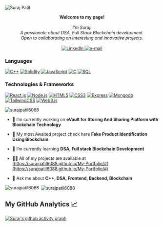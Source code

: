 ![Suraj Patil](https://user-images.githubusercontent.com/78692972/206909085-282099a6-f63b-4a44-95c3-a4106f583d17.jpg)

<p align="center">
    <b>Welcome to my page!</b><br><br>
    <i>
        I'm Suraj.<br>
        A passionate about DSA, Full Stack Blockchain development.<br>
        Open to collaborating on interesting and innovative projects.<br>
    </i><br>
    <a href="https://www.linkedin.com/in/suraj-patil-692451205/">
        <img src="https://img.shields.io/badge/LinkedIn-blue?style=flat-square&logo=linkedin" alt="LinkedIn">
    </a>
    <a href="mailto:surajpatil3941@gmail.com">
        <img src="https://img.shields.io/badge/Email-blue?style=flat-square&logo=gmail&logoColor=white" alt="e-mail">
    </a>
</p>

### Languages
[![C++](https://img.shields.io/badge/c++-black?style=for-the-badge&logo=cplusplus)](https://github.com/SURAJPATIL6088)
[![Solidity](https://img.shields.io/badge/solidity-black?style=for-the-badge&logo=solidity)](https://github.com/SURAJPATIL6088)
[![JavaScript](https://img.shields.io/badge/javascript-black?style=for-the-badge&logo=javascript)](https://github.com/SURAJPATIL6088)
[![C](https://img.shields.io/badge/c-black?style=for-the-badge&logo=c)](https://github.com/SURAJPATIL6088)
[![SQL](https://img.shields.io/badge/sql-black?style=for-the-badge&logo=mysql)](https://github.com/SURAJPATIL6088)

### Technologies & Frameworks
[![React.js](https://img.shields.io/badge/react-black?style=for-the-badge&logo=react)](https://github.com/SURAJPATIL6088)
[![Node.js](https://img.shields.io/badge/nodejs-black?style=for-the-badge&logo=nodejs)](https://github.com/SURAJPATIL6088)
[![HTML5](https://img.shields.io/badge/html5-black?style=for-the-badge&logo=html5)](https://github.com/SURAJPATIL6088)
[![CSS3](https://img.shields.io/badge/css3-black?style=for-the-badge&logo=css3)](https://github.com/SURAJPATIL6088)
[![Express](https://img.shields.io/badge/express-black?style=for-the-badge&logo=express)](https://github.com/SURAJPATIL6088)
[![Mongodb](https://img.shields.io/badge/mongodb-black?style=for-the-badge&logo=mongodb)](https://github.com/SURAJPATIL6088)
[![TailwindCSS](https://img.shields.io/badge/tailwindcss-black?style=for-the-badge&logo=tailwindcss)](https://github.com/SURAJPATIL6088)
[![Web3.js](https://img.shields.io/badge/Web3.js-black?style=for-the-badge&logo=Web3.js)](https://github.com/SURAJPATIL6088)

<p align="left"> <img src="https://komarev.com/ghpvc/?username=surajpatil6088&label=Profile%20views&color=0e75b6&style=flat" alt="surajpatil6088" /> </p>

- 🔭 I’m currently working on **eVault for Storing And Sharing Platform with Blockchain Technology**

- 🔭 My most Awaited project check here **Fake Product Identification Using Blockchain**

- 🌱 I’m currently learning **DSA, Full stack Blockchain Development**

- 👨‍💻 All of my projects are available at [https://surajpatil6088.github.io/My-Portfolio/#](https://surajpatil6088.github.io/My-Portfolio/#)

- 💬 Ask me about **C++, DSA, Frontend, Backend, Blockchain**

<!--- Profile views --->

</p>

<p><img align="left" src="https://github-readme-stats.vercel.app/api/top-langs?username=surajpatil6088&show_icons=true&locale=en&layout=compact" alt="surajpatil6088" /></p>

<p>&nbsp;<img align="center" src="https://github-readme-stats.vercel.app/api?username=surajpatil6088&show_icons=true&locale=en" alt="surajpatil6088" /></p>

## My GitHub Analytics 📈

<div>

[![Suraj's github activity graph](https://github-readme-activity-graph.vercel.app/graph?username=surajpatil6088&hide_border=true&theme=nightowl)](https://github.com/surajpatil6088/github-readme-activity-graph)

</div>
<!--
- 🔭 I’m currently working on ...
- 🌱 I’m currently learning ...
- 👯 I’m looking to collaborate on ...
- 🤔 I’m looking for help with ...
- 💬 Ask me about ...
- 📫 How to reach me: ...
- 😄 Pronouns: ...
- ⚡ Fun fact: ...
-->
